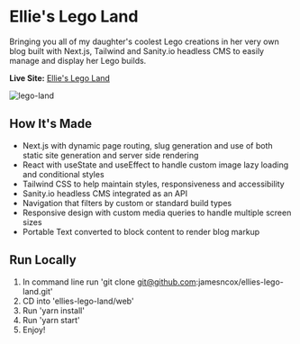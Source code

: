 # Ellie's Lego Land

Bringing you all of my daughter's coolest Lego creations in her very own blog built with Next.js, Tailwind and Sanity.io headless CMS to easily manage and display her Lego builds.

**Live Site:** [Ellie's Lego Land](https://ellies-lego-land.vercel.app/)

![lego-land](https://user-images.githubusercontent.com/47455758/113209489-beb09700-9238-11eb-8a54-d0d66b38bf9c.jpg)

## How It's Made

- Next.js with dynamic page routing, slug generation and use of both static site generation and server side rendering
- React with useState and useEffect to handle custom image lazy loading and conditional styles
- Tailwind CSS to help maintain styles, responsiveness and accessibility
- Sanity.io headless CMS integrated as an API
- Navigation that filters by custom or standard build types
- Responsive design with custom media queries to handle multiple screen sizes
- Portable Text converted to block content to render blog markup

## Run Locally

1. In command line run 'git clone git@github.com:jamesncox/ellies-lego-land.git'
2. CD into 'ellies-lego-land/web'
4. Run 'yarn install'
5. Run 'yarn start'
6. Enjoy!
